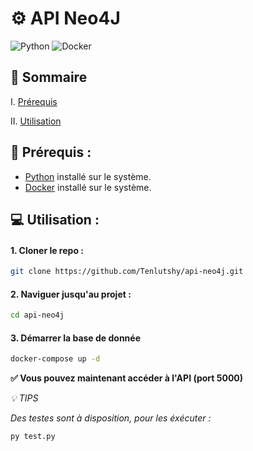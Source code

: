 # ⚙️ API Neo4J

![Python](https://img.shields.io/badge/python-3670A0?style=for-the-badge&logo=python&logoColor=ffdd54)
![Docker](https://img.shields.io/badge/docker-%230db7ed.svg?style=for-the-badge&logo=docker&logoColor=white)

## 📌 Sommaire

I. [Prérequis](#🔧-prerequis)

II. [Utilisation](#💻-utilisation )



## 🔧 Prérequis :

- [Python](https://nodejs.org/en/download) installé sur le système.
- [Docker](https://www.docker.com) installé sur le système.

## 💻 Utilisation :

#### 1. Cloner le repo :
```bash
git clone https://github.com/Tenlutshy/api-neo4j.git
```

#### 2. Naviguer jusqu'au projet :
```bash
cd api-neo4j
```

#### 3. Démarrer la base de donnée

```bash
docker-compose up -d
```


**✅ Vous pouvez maintenant accéder à l'API (port 5000)**


*💡 TIPS*

*Des testes sont à disposition, pour les éxécuter :*
```
py test.py
```
